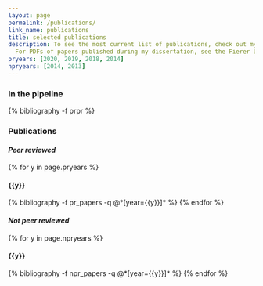 ```yaml
---
layout: page
permalink: /publications/
link_name: publications
title: selected publications
description: To see the most current list of publications, check out my <a href="https://scholar.google.com/citations?user=zETn5qAAAAAJ&hl=en" target="_blank">Google Scholar</a> page.
  For PDFs of papers published during my dissertation, see the Fierer Lab <a href="http://fiererlab.org/publications/" target="_blank">publications page</a>. 
pryears: [2020, 2019, 2018, 2014]
npryears: [2014, 2013]
---
```

<h3  class="pubyear">In the pipeline</h3>
{% bibliography -f prpr %}

<h3  class="pubyear">Publications</h3>
<h4  class="pubyear"><i>Peer reviewed</i></h4>
{% for y in page.pryears %}
  <h4 class="year">{{y}}</h4>
  {% bibliography -f pr_papers -q @*[year={{y}}]* %}
{% endfor %}

<h4  class="pubyear"><i>Not peer reviewed</i></h4>
{% for y in page.npryears %}
  <h4 class="year">{{y}}</h4>
  {% bibliography -f npr_papers -q @*[year={{y}}]* %}
{% endfor %}